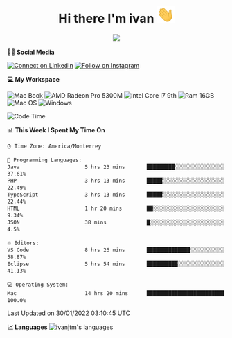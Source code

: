 <h1 align="center">Hi there I'm ivan <img src="https://raw.githubusercontent.com/ABSphreak/ABSphreak/master/gifs/Hi.gif" width="40px" /></h1>
<div align="center">
<img src="http://github-readme-streak-stats.herokuapp.com?user=ivanjtm&hide_border=true&background=00000000&border=FFFFFF00&sideNums=A8A8A8&sideLabels=A8A8A8&currStreakNum=FFC93C&dates=A8A8A8)](https://git.io/streak-stats"/>
</div>

**👦🏻 Social Media**

[![Connect on LinkedIn](https://img.shields.io/badge/LinkedIn-%230077B5.svg?&style=flat-square&logo=linkedin&logoColor=white)](https://www.linkedin.com/in/ivanjtm)
[![Follow on Instagram](https://img.shields.io/badge/Instagram-E4405F?style=flat-square&logo=instagram&logoColor=white)](https://www.instagram.com/ivanjtm)

**💻 My Workspace**

![Mac Book](https://img.shields.io/badge/Apple-MacBook_Pro_2019-999999?style=flat-square&logo=apple&logoColor=white)
![AMD Radeon Pro 5300M](https://img.shields.io/badge/AMD-Radeon_Pro_5300M-ED1C24?style=flat-square&logo=amd&logoColor=white)
![Intel Core i7 9th](https://img.shields.io/badge/Intel-Core_i7_9th-0071C5?style=flat-square&logo=intel&logoColor=white)
![Ram 16GB](https://img.shields.io/badge/RAM-16GB-230071C5?style=flat-square&logoColor=white)
![Mac OS](https://img.shields.io/badge/Mac%20OS-000000?style=flat-square&logo=apple&logoColor=white)
![Windows](https://img.shields.io/badge/Windows-0078D6?style=flat-square&logo=windows&logoColor=white)


<!--START_SECTION:waka-->
![Code Time](http://img.shields.io/badge/Code%20Time-577%20hrs%2055%20mins-blue)

📊 **This Week I Spent My Time On** 

```text
⌚︎ Time Zone: America/Monterrey

💬 Programming Languages: 
Java                     5 hrs 23 mins       █████████░░░░░░░░░░░░░░░░   37.61% 
PHP                      3 hrs 13 mins       █████░░░░░░░░░░░░░░░░░░░░   22.49% 
TypeScript               3 hrs 13 mins       █████░░░░░░░░░░░░░░░░░░░░   22.44% 
HTML                     1 hr 20 mins        ██░░░░░░░░░░░░░░░░░░░░░░░   9.34% 
JSON                     38 mins             █░░░░░░░░░░░░░░░░░░░░░░░░   4.5%

🔥 Editors: 
VS Code                  8 hrs 26 mins       ██████████████░░░░░░░░░░░   58.87% 
Eclipse                  5 hrs 54 mins       ██████████░░░░░░░░░░░░░░░   41.13%

💻 Operating System: 
Mac                      14 hrs 20 mins      █████████████████████████   100.0%

```


 Last Updated on 30/01/2022 03:10:45 UTC
<!--END_SECTION:waka-->
**📈 Languages**
 ![ivanjtm's languages](https://wakatime.com/share/@ivanjtm/a32f83c6-d0c9-49a4-a5ae-d0440b950377.svg)
